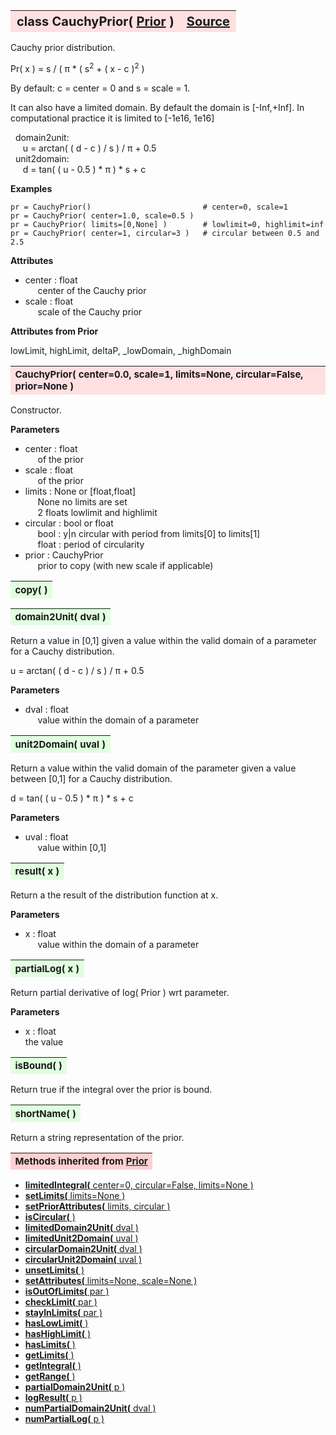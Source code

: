 ---
---
<br><br>

<a name="CauchyPrior"></a>
<table><thead style="background-color:#FFE0E0; width:100%; font-size:20px"><tr><th style="text-align:left">
<strong>class CauchyPrior(</strong> <a href="./Prior.html">Prior</a> )</th><th style="text-align:right"><a href=https://github.com/dokester/BayesicFitting/blob/master/BayesicFitting/source/CauchyPrior.py target=_blank>Source</a></th></tr></thead></table>
<p>

Cauchy prior distribution.

Pr( x ) =  s / ( &pi; * ( s<sup>2</sup> + ( x - c )<sup>2</sup> )

By default: c = center = 0 and s = scale = 1.

It can also have a limited domain.
By default the domain is [-Inf,+Inf].
In computational practice it is limited to [-1e16, 1e16]

&nbsp; domain2unit: <br>
&nbsp;&nbsp;&nbsp;&nbsp; u = arctan( ( d - c ) / s ) / &pi; + 0.5<br>
&nbsp; unit2domain: <br>
&nbsp;&nbsp;&nbsp;&nbsp; d = tan( ( u - 0.5 ) * &pi; ) * s + c<br>

<b>Examples</b>

    pr = CauchyPrior()                         # center=0, scale=1
    pr = CauchyPrior( center=1.0, scale=0.5 )
    pr = CauchyPrior( limits=[0,None] )        # lowlimit=0, highlimit=inf
    pr = CauchyPrior( center=1, circular=3 )   # circular between 0.5 and 2.5

<b>Attributes</b>

* center  :  float<br>
&nbsp;&nbsp;&nbsp;&nbsp; center of the Cauchy prior<br>
* scale  :  float<br>
&nbsp;&nbsp;&nbsp;&nbsp; scale of the Cauchy prior<br>

<b>Attributes from Prior</b>

lowLimit, highLimit, deltaP, _lowDomain, _highDomain


<a name="CauchyPrior"></a>
<table><thead style="background-color:#FFE0E0; width:100%; font-size:15px"><tr><th style="text-align:left">
<strong>CauchyPrior(</strong> center=0.0, scale=1, limits=None, circular=False, prior=None )
</th></tr></thead></table>
<p>

Constructor.

<b>Parameters</b>

* center  :  float<br>
&nbsp;&nbsp;&nbsp;&nbsp; of the prior<br>
* scale  :  float<br>
&nbsp;&nbsp;&nbsp;&nbsp; of the prior<br>
* limits  :  None or [float,float]<br>
&nbsp;&nbsp;&nbsp;&nbsp; None    no limits are set<br>
&nbsp;&nbsp;&nbsp;&nbsp; 2 floats    lowlimit and highlimit<br>
* circular  :  bool or float<br>
&nbsp;&nbsp;&nbsp;&nbsp; bool : y|n circular with period from limits[0] to limits[1]<br>
&nbsp;&nbsp;&nbsp;&nbsp; float : period of circularity<br>
* prior  :  CauchyPrior<br>
&nbsp;&nbsp;&nbsp;&nbsp; prior to copy (with new scale if applicable)<br>


<a name="copy"></a>
<table><thead style="background-color:#E0FFE0; width:100%; font-size:15px"><tr><th style="text-align:left">
<strong>copy(</strong> )
</th></tr></thead></table>
<p>
<a name="domain2Unit"></a>
<table><thead style="background-color:#E0FFE0; width:100%; font-size:15px"><tr><th style="text-align:left">
<strong>domain2Unit(</strong> dval )
</th></tr></thead></table>
<p>

Return a value in [0,1] given a value within the valid domain of
a parameter for a Cauchy distribution.

u = arctan( ( d - c ) / s ) / &pi; + 0.5

<b>Parameters</b>

* dval  :  float<br>
&nbsp;&nbsp;&nbsp;&nbsp; value within the domain of a parameter<br>


<a name="unit2Domain"></a>
<table><thead style="background-color:#E0FFE0; width:100%; font-size:15px"><tr><th style="text-align:left">
<strong>unit2Domain(</strong> uval )
</th></tr></thead></table>
<p>

Return a value within the valid domain of the parameter given a value
between [0,1] for a Cauchy distribution.

d = tan( ( u - 0.5 ) * &pi; ) * s + c

<b>Parameters</b>

* uval  :  float<br>
&nbsp;&nbsp;&nbsp;&nbsp; value within [0,1]<br>


<a name="result"></a>
<table><thead style="background-color:#E0FFE0; width:100%; font-size:15px"><tr><th style="text-align:left">
<strong>result(</strong> x )
</th></tr></thead></table>
<p>

Return a the result of the distribution function at x.

<b>Parameters</b>

* x  :  float<br>
&nbsp;&nbsp;&nbsp;&nbsp; value within the domain of a parameter<br>


<a name="partialLog"></a>
<table><thead style="background-color:#E0FFE0; width:100%; font-size:15px"><tr><th style="text-align:left">
<strong>partialLog(</strong> x )
</th></tr></thead></table>
<p>

Return partial derivative of log( Prior ) wrt parameter.

<b>Parameters</b>

* x  :  float<br>
    the value

<a name="isBound"></a>
<table><thead style="background-color:#E0FFE0; width:100%; font-size:15px"><tr><th style="text-align:left">
<strong>isBound(</strong> )
</th></tr></thead></table>
<p>
Return true if the integral over the prior is bound. 

<a name="shortName"></a>
<table><thead style="background-color:#E0FFE0; width:100%; font-size:15px"><tr><th style="text-align:left">
<strong>shortName(</strong> )
</th></tr></thead></table>
<p>
Return a string representation of the prior. 

<table><thead style="background-color:#FFD0D0; width:100%; font-size:15px"><tr><th style="text-align:left">
<strong>Methods inherited from</strong> <a href="./Prior.html">Prior</a></th></tr></thead></table>


* [<strong>limitedIntegral(</strong> center=0, circular=False, limits=None ) ](./Prior.md#limitedIntegral)
* [<strong>setLimits(</strong> limits=None )](./Prior.md#setLimits)
* [<strong>setPriorAttributes(</strong> limits, circular ) ](./Prior.md#setPriorAttributes)
* [<strong>isCircular(</strong> ) ](./Prior.md#isCircular)
* [<strong>limitedDomain2Unit(</strong> dval ) ](./Prior.md#limitedDomain2Unit)
* [<strong>limitedUnit2Domain(</strong> uval ) ](./Prior.md#limitedUnit2Domain)
* [<strong>circularDomain2Unit(</strong> dval ) ](./Prior.md#circularDomain2Unit)
* [<strong>circularUnit2Domain(</strong> uval ) ](./Prior.md#circularUnit2Domain)
* [<strong>unsetLimits(</strong> )](./Prior.md#unsetLimits)
* [<strong>setAttributes(</strong> limits=None, scale=None ) ](./Prior.md#setAttributes)
* [<strong>isOutOfLimits(</strong> par )](./Prior.md#isOutOfLimits)
* [<strong>checkLimit(</strong> par )](./Prior.md#checkLimit)
* [<strong>stayInLimits(</strong> par )](./Prior.md#stayInLimits)
* [<strong>hasLowLimit(</strong> )](./Prior.md#hasLowLimit)
* [<strong>hasHighLimit(</strong> )](./Prior.md#hasHighLimit)
* [<strong>hasLimits(</strong> )](./Prior.md#hasLimits)
* [<strong>getLimits(</strong> )](./Prior.md#getLimits)
* [<strong>getIntegral(</strong> ) ](./Prior.md#getIntegral)
* [<strong>getRange(</strong> )](./Prior.md#getRange)
* [<strong>partialDomain2Unit(</strong> p )](./Prior.md#partialDomain2Unit)
* [<strong>logResult(</strong> p ) ](./Prior.md#logResult)
* [<strong>numPartialDomain2Unit(</strong> dval )](./Prior.md#numPartialDomain2Unit)
* [<strong>numPartialLog(</strong> p )](./Prior.md#numPartialLog)
